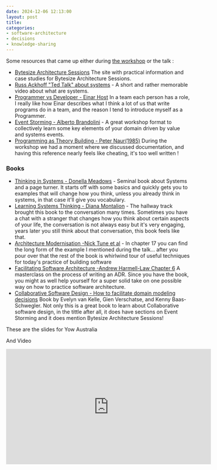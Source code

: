 ```yaml
---
date: 2024-12-06 12:13:00
layout: post
title: 
categories:
- software-architecture
- decisions
- knowledge-sharing
---
```



Some resources that came up either during [the workshop]() or the talk : 

* [Bytesize Architecture Sessions](https://bytesizearchitecturesessions.com/) The site with practical information and case studies for Bytesize Architecture Sessions.
* [Russ Ackhoff "Ted Talk" about systems](https://www.youtube.com/watch?v=OqEeIG8aPPk) - A short and rather memorable video about what are systems.
* [Programmer vs Developer - Einar Host]() In a team each person has a role, I really like how Einar describes what I think a lot of us that write programs do in a team, and the reason I tend to introduce myself as a Programmer.
* [Event Storming - Alberto Brandolini](https://www.eventstorming.com/) - A great workshop format to collectively learn some key elements of your domain driven by value and systems events.
* [Programming as Theory Building - Peter Naur(1985)](https://pablo.rauzy.name/dev/naur1985programming.pdf) During the workshop we had a moment where we discussed documentation, and having this reference nearly feels like cheating, it's too well written ! 

### Books


* [Thinking in Systems - Donella Meadows](https://en.wikipedia.org/wiki/Thinking_In_Systems%3A_A_Primer) - Seminal book about Systems and a page turner. It starts off with some basics and quickly gets you to examples that will change how you think, unless you already think in systems, in that case it'll give you vocabulary.
* [Learning Systems Thinking - Diana Montalion](https://mentrixgroup.com/mentrix-school-of-systems) - The hallway track brought this book to the conversation many times. Sometimes you have a chat with a stranger that changes how you think about certain aspects of your life, the conversation is not always easy but it's very engaging, years later you still think about that conversation, this book feels like that.
* [Architecture Modernisation -Nick Tune et al](https://livebook.manning.com/book/architecture-modernization/architecture-modernization/3) - In chapter 17 you can find the long form of the example I mentioned during the talk... after you pour over that the rest of the book is whirlwind tour of useful techniques for today's practice of building software 
* [Facilitating Software Architecture -Andrew Harmell-Law Chapter 6](https://facilitatingsoftwarearchitecture.com/) A masterclass on the process of writing an ADR. Since you have the book, you might as well help yourself for a super solid take on one possible way on how to practice software architecture.
* [Collaborative Software Design - How to facilitate domain modeling decisions](https://www.manning.com/books/collaborative-software-design) Book by Evelyn van Kelle, Gien Verschatse, and Kenny Baas-Schwegler. Not only this is a great book to learn about Collaborative software design, in the tittle after all, it does have sections on Event Storming and it does mention Bytesize Architecture Sessions!


These are the slides for Yow Australia

<object data="https://www.roundcrisis.com/presentations/2024-12-Yow-Australia-Thinking-about-Systems-with-BAS-small.pdf" width="600" height="600" type="application/pdf"></object>

And Video 

<iframe width="560" height="315" src="https://www.youtube-nocookie.com/embed/SIIiNLoPDFA?si=WxqmNp4KKGxqzwc4" title="Thinking About Systems with Bytesize Architecture Sessions • Andrea Magnorsky • YOW! 2024" frameborder="0" allow="accelerometer; autoplay; clipboard-write; encrypted-media; gyroscope; picture-in-picture; web-share" referrerpolicy="strict-origin-when-cross-origin" allowfullscreen></iframe>